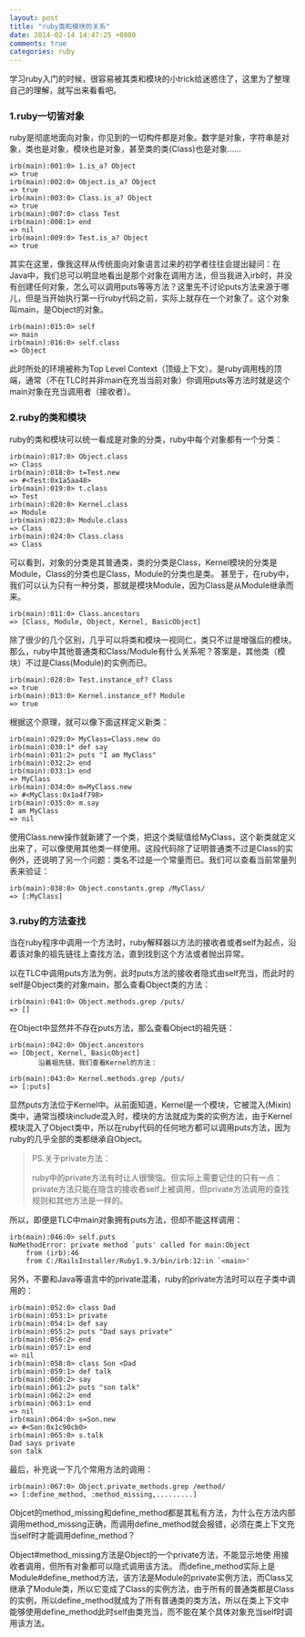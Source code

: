 ```yaml
---
layout: post
title: "ruby类和模块的关系"
date: 2014-02-14 14:47:25 +0800
comments: true
categories: ruby
---
```


学习ruby入门的时候，很容易被其类和模块的小trick给迷惑住了，这里为了整理自己的理解，就写出来看看吧。

<!-- more -->

### 1.ruby一切皆对象

ruby是彻底地面向对象，你见到的一切构件都是对象。数字是对象，字符串是对象，类也是对象，模块也是对象，甚至类的类(Class)也是对象......


	irb(main):001:0> 1.is_a? Object
	=> true
	irb(main):002:0> Object.is_a? Object
	=> true
	irb(main):003:0> Class.is_a? Object
	=> true
	irb(main):007:0> class Test
	irb(main):008:1> end
	=> nil
	irb(main):009:0> Test.is_a? Object
	=> true

其实在这里，像我这样从传统面向对象语言过来的初学者往往会提出疑问：在Java中，我们总可以明显地看出是那个对象在调用方法，但当我进入irb时，并没有创建任何对象，怎么可以调用puts等等方法？这里先不讨论puts方法来源于哪儿，但是当开始执行第一行ruby代码之前，实际上就存在一个对象了。这个对象叫main，是Object的对象。

	irb(main):015:0> self
	=> main
	irb(main):016:0> self.class
	=> Object

此时所处的环境被称为Top Level Context（顶级上下文）。是ruby调用栈的顶端，通常（不在TLC时并非main在充当当前对象）你调用puts等方法时就是这个main对象在充当调用者（接收者）。

### 2.ruby的类和模块

ruby的类和模块可以统一看成是对象的分类，ruby中每个对象都有一个分类：

	irb(main):017:0> Object.class
	=> Class
	irb(main):018:0> t=Test.new
	=> #<Test:0x1a5aa48>
	irb(main):019:0> t.class
	=> Test
	irb(main):020:0> Kernel.class
	=> Module
	irb(main):023:0> Module.class
	=> Class
	irb(main):024:0> Class.class
	=> Class

可以看到，对象的分类是其普通类，类的分类是Class，Kernel模块的分类是Module，Class的分类也是Class，Module的分类也是类。
甚至于，在ruby中，我们可以认为只有一种分类，那就是模块Module，因为Class是从Module继承而来。

	irb(main):011:0> Class.ancestors
	=> [Class, Module, Object, Kernel, BasicObject]
     
除了很少的几个区别，几乎可以将类和模块一视同仁，类只不过是增强后的模块。那么，ruby中其他普通类和Class/Module有什么关系呢？答案是，其他类（模块）不过是Class(Module)的实例而已。

	irb(main):028:0> Test.instance_of? Class
	=> true
	irb(main):013:0> Kernel.instance_of? Module
	=> true

根据这个原理，就可以像下面这样定义新类：

	irb(main):029:0> MyClass=Class.new do
	irb(main):030:1* def say
	irb(main):031:2> puts "I am MyClass"
	irb(main):032:2> end
	irb(main):033:1> end
	=> MyClass
	irb(main):034:0> m=MyClass.new
	=> #<MyClass:0x1a4f798>
	irb(main):035:0> m.say
	I am MyClass
	=> nil

使用Class.new操作就新建了一个类，把这个类赋值给MyClass，这个新类就定义出来了，可以像使用其他类一样使用。这段代码除了证明普通类不过是Class的实例外，还说明了另一个问题：类名不过是一个常量而已。我们可以查看当前常量列表来验证：

	irb(main):038:0> Object.constants.grep /MyClass/
	=> [:MyClass]
       

### 3.ruby的方法查找

当在ruby程序中调用一个方法时，ruby解释器以方法的接收者或者self为起点，沿着该对象的祖先链往上查找方法，直到找到这个方法或者抛出异常。

以在TLC中调用puts方法为例，此时puts方法的接收者隐式由self充当，而此时的self是Object类的对象main，那么查看Object类的方法：

	irb(main):041:0> Object.methods.grep /puts/
	=> []

在Object中显然并不存在puts方法，那么查看Object的祖先链：

	irb(main):042:0> Object.ancestors
	=> [Object, Kernel, BasicObject]
	       沿着祖先链，我们查看Kernel的方法：
	
	irb(main):043:0> Kernel.methods.grep /puts/
	=> [:puts]

显然puts方法位于Kernel中。从前面知道，Kernel是一个模块，它被混入(Mixin)类中，通常当模块include混入时，模块的方法就成为类的实例方法，由于Kernel模块混入了Object类中，所以在ruby代码的任何地方都可以调用puts方法，因为ruby的几乎全部的类都继承自Object。

> PS.关于private方法：
> 
> ruby中的private方法有时让人很懊恼。但实际上需要记住的只有一点：private方法只能在隐含的接收者self上被调用，但private方法调用的查找规则和其他方法是一样的。

所以，即便是TLC中main对象拥有puts方法，但却不能这样调用：

	irb(main):046:0> self.puts
	NoMethodError: private method `puts' called for main:Object
        from (irb):46
        from C:/RailsInstaller/Ruby1.9.3/bin/irb:12:in `<main>'

另外，不要和Java等语言中的private混淆，ruby的private方法时可以在子类中调用的：

	irb(main):052:0> class Dad
	irb(main):053:1> private
	irb(main):054:1> def say
	irb(main):055:2> puts "Dad says private"
	irb(main):056:2> end
	irb(main):057:1> end
	=> nil
	irb(main):058:0> class Son <Dad
	irb(main):059:1> def talk
	irb(main):060:2> say
	irb(main):061:2> puts "son talk"
	irb(main):062:2> end
	irb(main):063:1> end
	=> nil
	irb(main):064:0> s=Son.new
	=> #<Son:0x1c90cb0>
	irb(main):065:0> s.talk
	Dad says private
	son talk

最后，补充说一下几个常用方法的调用：

	irb(main):067:0> Object.private_methods.grep /method/
	=> [:define_method, :method_missing,.........]

Objcet的method_missing和define_method都是其私有方法，为什么在方法内部调用method_missing正确，而调用define_method就会报错，必须在类上下文充当self时才能调用define_method？

Object#method_missing方法是Object的一个private方法，不能显示地使
用接收者调用，但所有对象都可以隐式调用该方法。
而define_method实际上是Module#define_method方法，该方法是Module的private实例方法，而Class又继承了Module类，所以它变成了Class的实例方法，由于所有的普通类都是Class的实例，所以define_method就成为了所有普通类的类方法，所以在类上下文中能够使用define_method此时self由类充当，而不能在某个具体对象充当self时调用该方法。
